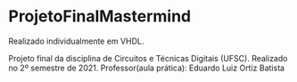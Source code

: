# ProjetoFinalMastermind
Realizado individualmente em VHDL.

Projeto final da disciplina de Circuitos e Técnicas Digitais (UFSC). Realizado no 2º semestre de 2021.
Professor(aula prática): Eduardo Luiz Ortiz Batista
